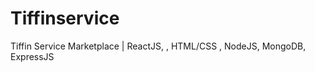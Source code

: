# Tiffinservice
Tiffin Service Marketplace | ReactJS, , HTML/CSS  , NodeJS, MongoDB, ExpressJS                      
